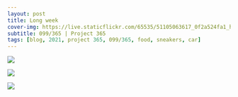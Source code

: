 ```yaml
---
layout: post
title: Long week
cover-img: https://live.staticflickr.com/65535/51105063617_0f2a524fa1_h.jpg
subtitle: 099/365 | Project 365
tags: [blog, 2021, project 365, 099/365, food, sneakers, car]
---
```

<style>
  .intro-header.big-img {
    background-position:center 
  }
</style>
<p class="post-img-wrap">
  <img src="https://live.staticflickr.com/65535/51105205528_04b198bf9b_h.jpg">
</p>
<p class="post-img-wrap">
  <img src="https://live.staticflickr.com/65535/51106247468_e0f7dab15e_h.jpg">
</p>
<p class="post-img-wrap">
  <img src="https://live.staticflickr.com/65535/51107124550_5653edd0a4_h.jpg">
</p>
